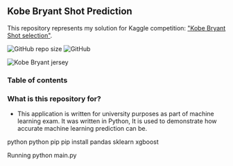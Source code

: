 

## Kobe Bryant Shot Prediction
This repository represents my solution for Kaggle competition: ["Kobe Bryant Shot selection"](https://www.kaggle.com/xvivancos/kobe-bryant-shot-selection). 

![GitHub repo size](https://img.shields.io/github/repo-size/milanbojovic/kaggle-kobe-bryant-shot-selection) ![GitHub](https://img.shields.io/github/license/milanbojovic/kaggle-kobe-bryant-shot-selection)



![Kobe Bryant jersey](https://storage.googleapis.com/kaggle-competitions/kaggle/5185/logos/front_page.png) 

### Table of contents


### What is this repository for? 

 - This application is written for university purposes as part of machine learning exam. It was written in Python, It is used to demonstrate how accurate machine learning prediction can be. 
  
  python
  python pip
pip install pandas sklearn xgboost

Running
python main.py
<!--stackedit_data:
eyJoaXN0b3J5IjpbLTQ3MDM2NTI4NywtMTI1Njc1OTkyLC0xMz
AzNzc1NTUyLC0xNDU1NjY2MDk4LDE2MDE1ODQwMDMsMzI1OTg5
NzMsMzUyMTk0MzMzLC0xMTc3NjgyMTE5XX0=
-->